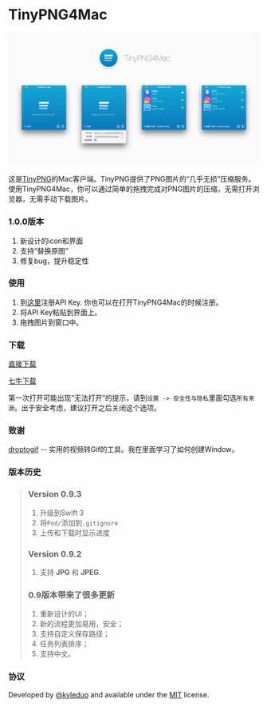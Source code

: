 # TinyPNG4Mac
![preview](./preview/preview.png)

这是[TinyPNG](https://tinypng.com)的Mac客户端。TinyPNG提供了PNG图片的“几乎无损”压缩服务。使用TinyPNG4Mac，你可以通过简单的拖拽完成对PNG图片的压缩，无需打开浏览器，无需手动下载图片。

### 1.0.0版本

1. 新设计的icon和界面
2. 支持“替换原图”
3. 修复bug，提升稳定性



### 使用

1. 到[这里](https://tinypng.com/developers)注册API Key. 你也可以在打开TinyPNG4Mac的时候注册。
2. 将API Key粘贴到界面上。
3. 拖拽图片到窗口中。


### 下载

[直接下载](https://github.com/kyleduo/TinyPNG4Mac/releases) 

[七牛下载](https://static.kyleduo.com/project/release/tinypng4mac/tinypng4mac_1_0_0.zip)

第一次打开可能出现“无法打开”的提示，请到`设置 -> 安全性与隐私`里面勾选`所有来源`。出于安全考虑，建议打开之后关闭这个选项。

### 致谢

[droptogif](https://github.com/mortenjust/droptogif) -- 实用的视频转Gif的工具。我在里面学习了如何创建Window。

### 版本历史

> ### Version 0.9.3
>
> 1. 升级到Swift 3
> 2. 将`Pod/`添加到`.gitignore`
> 3. 上传和下载时显示进度
>
> ### Version 0.9.2
>
> 1. 支持 **JPG** 和 **JPEG**.
>
> ### 0.9版本带来了很多更新
>
> 1. 重新设计的UI；
> 2. 新的流程更加易用，安全；
> 3. 支持自定义保存路径；
> 4. 任务列表排序；
> 5. 支持中文。

### 协议

Developed by [@kyleduo](https://github.com/kyleduo) and available under the [MIT](http://opensource.org/licenses/MIT) license.
